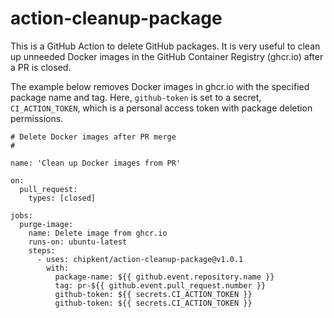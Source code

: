 # action-cleanup-package

This is a GitHub Action to delete GitHub packages. It is very useful to clean up unneeded Docker
images in the GitHub Container Registry (ghcr.io) after a PR is closed.

The example below removes Docker images in ghcr.io with the specified package name and tag. Here, `github-token`
is set to a secret, `CI_ACTION_TOKEN`, which is a personal access token with package deletion permissions.

```
# Delete Docker images after PR merge
#

name: 'Clean up Docker images from PR'

on:
  pull_request:
    types: [closed]

jobs:
  purge-image:
    name: Delete image from ghcr.io
    runs-on: ubuntu-latest
    steps:
      - uses: chipkent/action-cleanup-package@v1.0.1
        with:
          package-name: ${{ github.event.repository.name }}
          tag: pr-${{ github.event.pull_request.number }}
          github-token: ${{ secrets.CI_ACTION_TOKEN }}
          github-token: ${{ secrets.CI_ACTION_TOKEN }}
```
